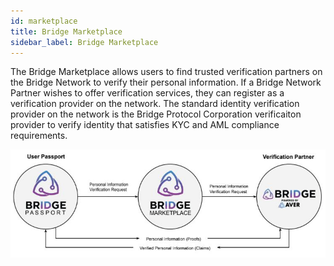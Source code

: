```yaml
---
id: marketplace
title: Bridge Marketplace
sidebar_label: Bridge Marketplace
---
```


The Bridge Marketplace allows users to find trusted verification partners on the Bridge Network to verify their personal information.  If a Bridge Network Partner wishes to offer verification services, they can register as a verification provider on the network.  The standard identity verification provider on the network is the Bridge Protocol Corporation verificaiton provider to verify identity that satisfies KYC and AML compliance requirements.

<img src='https://github.com/bridge-protocol/bridge-protocol-js/blob/ethereum-publishing/docs/images/bridge-marketplace.jpg?raw=true'></img>